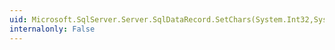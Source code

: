```yaml
---
uid: Microsoft.SqlServer.Server.SqlDataRecord.SetChars(System.Int32,System.Int64,System.Char[],System.Int32,System.Int32)
internalonly: False
---
```

